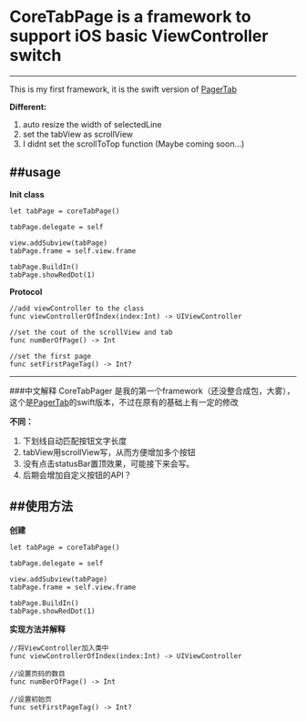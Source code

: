 # CoreTabPage is a framework to support iOS basic ViewController switch 
--------
This is my first framework, it is the swift version of [PagerTab](https://github.com/ming1016/PagerTab)

**Different:**

1. auto resize the width of selectedLine
2. set the tabView as scrollView
3. I didnt set the scrollToTop function (Maybe coming soon...)

##usage
----
**Init class**

```
let tabPage = coreTabPage()

tabPage.delegate = self

view.addSubview(tabPage)
tabPage.frame = self.view.frame
        
tabPage.BuildIn()
tabPage.showRedDot(1)

```

**Protocol**

```
//add viewController to the class
func viewControllerOfIndex(index:Int) -> UIViewController

//set the cout of the scrollView and tab
func numBerOfPage() -> Int

//set the first page
func setFirstPageTag() -> Int?

```
----
###中文解释
CoreTabPager 是我的第一个framework（还没整合成包，大雾），这个是[PagerTab](https://github.com/ming1016/PagerTab)的swift版本，不过在原有的基础上有一定的修改

**不同：**

1. 下划线自动匹配按钮文字长度
2. tabView用scrollView写，从而方便增加多个按钮
3. 没有点击statusBar置顶效果，可能接下来会写。
4. 后期会增加自定义按钮的API？

##使用方法
----
**创建**

```
let tabPage = coreTabPage()

tabPage.delegate = self

view.addSubview(tabPage)
tabPage.frame = self.view.frame
        
tabPage.BuildIn()
tabPage.showRedDot(1)

```
**实现方法并解释**

```
//将ViewController加入类中
func viewControllerOfIndex(index:Int) -> UIViewController

//设置页码的数目
func numBerOfPage() -> Int

//设置初始页
func setFirstPageTag() -> Int?

```

